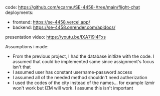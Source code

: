 code: https://github.com/ecarmu/SE-4458-/tree/main/flight-chat
deployments:
  * frontend: https://se-4458.vercel.app/
  * backend:  https://se-4458.onrender.com/apidocs/

presentation video: https://youtu.be/IXA7I9l4Fxs


Assumptions i made:
  * From the previous project, I had the database initlize with the code. I assumed that could be implemented same since assignment's focus isn't that
  * I assumed user has constant username-password access
  * I assumed all of the needed method shouldn't need autherization
  * I used the codes of the city instead of the names... for example Izmir won't work but IZM will work. I assume this isn't important

